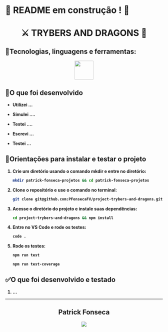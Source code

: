 # :construction: README em construção ! :construction:
<div align="center">
  <h1><strong>⚔️ TRYBERS AND DRAGONS 🐉</h1>
  </div>

## <strong>🧰Tecnologias, linguagens e ferramentas:</strong><br />
  <div align="center">
    <a href="https://github.com/PFonsecaFV/PFonsecaFV">
    <img src="https://github.com/PFonsecaFV/PFonsecaFV/blob/main/src/icons/ic_vscode.svg" width="60" fill="none" />
  </a>
  </div>
  

## <strong>🎯O que foi desenvolvido</strong><br />

- Utilizei ...

- Simulei ....

- Testei ....

- Escrevi ...

- Testei ...


## 📝Orientações para instalar e testar o projeto

1. Crie um diretório usando o comando mkdir e entre no diretório:
	```bash
	mkdir patrick-fonseca-projetos && cd patrick-fonseca-projetos
	```
 2. Clone o repositório e use o comando no terminal:
	```bash
	git clone git@github.com:PFonsecaFV/project-trybers-and-dragons.git
	```
3. Acesse o diretório do projeto e instale suas dependências:
	```bash
	cd project-trybers-and-dragons && npm install
	```

4. Entre no VS Code e rode os testes:
	```bash
	code .
	```

5. Rode os testes:
	```bash
	npm run test 
	```
 
	```bash
	npm run test-coverage
	```

## ✅O que foi desenvolvido e testado

 1. ...

---

<div align="center">
  <h2>Patrick Fonseca</h2>
	  <a href="https://www.linkedin.com/in/PatrickFonseca/" target="_blank">
      <img src="https://img.shields.io/badge/-LinkedIn-%230077B5?style=for-the-badge&logo=linkedin&logoColor=white" target="_blank">
    </a>
</div>

